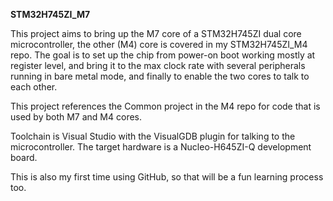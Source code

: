 <b>STM32H745ZI_M7</b>

This project aims to bring up the M7 core of a STM32H745ZI dual core microcontroller, the other (M4) core is covered in my STM32H745ZI_M4 repo. The goal is to set up the chip from power-on boot working mostly at register level, and bring it to the max clock rate with several peripherals running in bare metal mode, and finally to enable the two cores to talk to each other.

This project references the Common project in the M4 repo for code that is used by both M7 and M4 cores.

Toolchain is Visual Studio with the VisualGDB plugin for talking to the microcontroller. The target hardware is a Nucleo-H645ZI-Q development board.

This is also my first time using GitHub, so that will be a fun learning process too.
